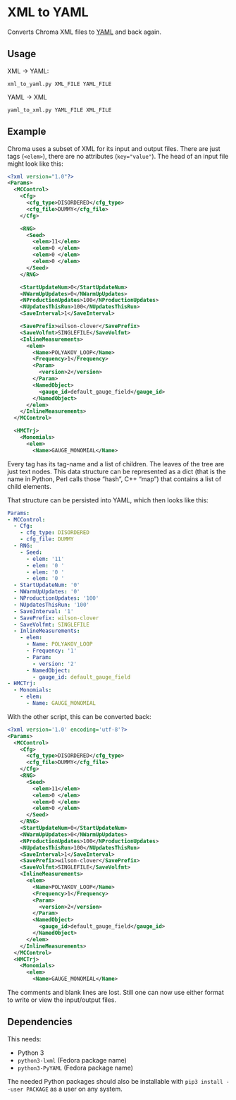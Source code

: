 # XML to YAML

Converts Chroma XML files to [YAML](http://yaml.org/) and back again.

## Usage

XML → YAML:

    xml_to_yaml.py XML_FILE YAML_FILE

YAML → XML

    yaml_to_xml.py YAML_FILE XML_FILE

## Example

Chroma uses a subset of XML for its input and output files. There are just tags
(`<elem>`), there are no attributes (`key="value"`). The head of an input file
might look like this:

```xml
<?xml version="1.0"?>
<Params>
  <MCControl>
    <Cfg>
      <cfg_type>DISORDERED</cfg_type>
      <cfg_file>DUMMY</cfg_file>
    </Cfg>

    <RNG>
      <Seed>
        <elem>11</elem>
        <elem>0 </elem>
        <elem>0 </elem>
        <elem>0 </elem>
      </Seed>
    </RNG>

    <StartUpdateNum>0</StartUpdateNum>
    <NWarmUpUpdates>0</NWarmUpUpdates>
    <NProductionUpdates>100</NProductionUpdates>
    <NUpdatesThisRun>100</NUpdatesThisRun>
    <SaveInterval>1</SaveInterval>

    <SavePrefix>wilson-clover</SavePrefix>
    <SaveVolfmt>SINGLEFILE</SaveVolfmt>
    <InlineMeasurements>
      <elem>
        <Name>POLYAKOV_LOOP</Name>
        <Frequency>1</Frequency>
        <Param>
          <version>2</version>
        </Param>
        <NamedObject>
          <gauge_id>default_gauge_field</gauge_id>
        </NamedObject>
      </elem>
    </InlineMeasurements>
  </MCControl>

  <HMCTrj>
    <Monomials>
      <elem>
        <Name>GAUGE_MONOMIAL</Name>
```

Every tag has its tag-name and a list of children. The leaves of the tree are
just text nodes. This data structure can be represented as a dict (that is the
name in Python, Perl calls those “hash”, C++ “map”) that contains a list of
child elements.

That structure can be persisted into YAML, which then looks like this:

```yml
Params:
- MCControl:
  - Cfg:
    - cfg_type: DISORDERED
    - cfg_file: DUMMY
  - RNG:
    - Seed:
      - elem: '11'
      - elem: '0 '
      - elem: '0 '
      - elem: '0 '
  - StartUpdateNum: '0'
  - NWarmUpUpdates: '0'
  - NProductionUpdates: '100'
  - NUpdatesThisRun: '100'
  - SaveInterval: '1'
  - SavePrefix: wilson-clover
  - SaveVolfmt: SINGLEFILE
  - InlineMeasurements:
    - elem:
      - Name: POLYAKOV_LOOP
      - Frequency: '1'
      - Param:
        - version: '2'
      - NamedObject:
        - gauge_id: default_gauge_field
- HMCTrj:
  - Monomials:
    - elem:
      - Name: GAUGE_MONOMIAL
```

With the other script, this can be converted back:

```xml
<?xml version='1.0' encoding='utf-8'?>
<Params>
  <MCControl>
    <Cfg>
      <cfg_type>DISORDERED</cfg_type>
      <cfg_file>DUMMY</cfg_file>
    </Cfg>
    <RNG>
      <Seed>
        <elem>11</elem>
        <elem>0 </elem>
        <elem>0 </elem>
        <elem>0 </elem>
      </Seed>
    </RNG>
    <StartUpdateNum>0</StartUpdateNum>
    <NWarmUpUpdates>0</NWarmUpUpdates>
    <NProductionUpdates>100</NProductionUpdates>
    <NUpdatesThisRun>100</NUpdatesThisRun>
    <SaveInterval>1</SaveInterval>
    <SavePrefix>wilson-clover</SavePrefix>
    <SaveVolfmt>SINGLEFILE</SaveVolfmt>
    <InlineMeasurements>
      <elem>
        <Name>POLYAKOV_LOOP</Name>
        <Frequency>1</Frequency>
        <Param>
          <version>2</version>
        </Param>
        <NamedObject>
          <gauge_id>default_gauge_field</gauge_id>
        </NamedObject>
      </elem>
    </InlineMeasurements>
  </MCControl>
  <HMCTrj>
    <Monomials>
      <elem>
        <Name>GAUGE_MONOMIAL</Name>
```

The comments and blank lines are lost. Still one can now use either format to
write or view the input/output files.

## Dependencies

This needs:

- Python 3
- `python3-lxml` (Fedora package name)
- `python3-PyYAML` (Fedora package name)

The needed Python packages should also be installable with `pip3 install --user
PACKAGE` as a user on any system.
